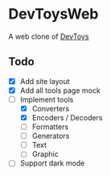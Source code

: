 # DevToysWeb

A web clone of [DevToys](https://github.com/veler/DevToys)

## Todo

- [x] Add site layout
- [x] Add all tools page mock
- [ ] Implement tools
  - [x] Converters
  - [x] Encoders / Decoders
  - [ ] Formatters
  - [ ] Generators
  - [ ] Text
  - [ ] Graphic
- [ ] Support dark mode
